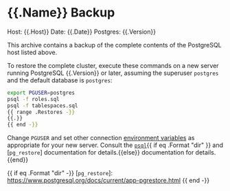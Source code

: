 # {{.Name}} Backup

Host:     {{.Host}}
Date:     {{.Date}}
Postgres: {{.Version}}

This archive contains a backup of the complete contents of the PostgreSQL host
listed above.

To restore the complete cluster, execute these commands on a new server
running PostgreSQL {{.Version}} or later, assuming the superuser `postgres` and the
default database is `postgres`:

```sh
export PGUSER=postgres
psql -f roles.sql
psql -f tablespaces.sql
{{ range .Restores -}}
{{.}}
{{ end -}}
```

Change `PGUSER` and set other connection [environment variables] as
appropriate for your new server. Consult the [`psql`]{{ if eq .Format "dir" }} and [`pg_restore`]
documentation for details.{{else}} documentation for
details.{{end}}

[environment variables]: https://www.postgresql.org/docs/current/libpq-envars.html
[`psql`]: https://www.postgresql.org/docs/current/app-psql.html
{{ if eq .Format "dir" -}}
[`pg_restore`]: https://www.postgresql.org/docs/current/app-pgrestore.html
{{ end -}}
